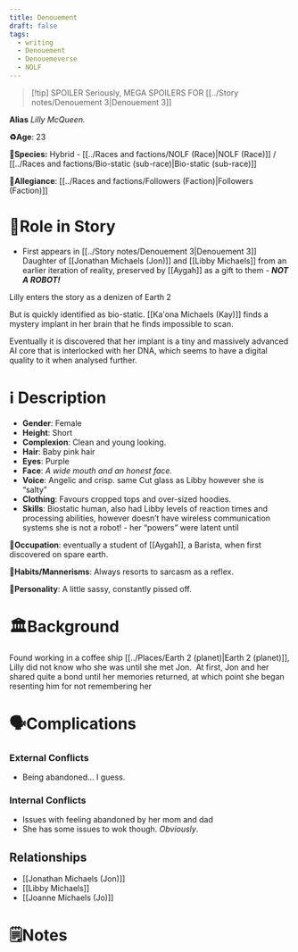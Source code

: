 ```yaml
---
title: Denouement
draft: false
tags:
  - writing
  - Denouement
  - Denouemeverse
  - NOLF
---
```


> [!tip] SPOILER
> Seriously, MEGA SPOILERS FOR [[../Story notes/Denouement 3|Denouement 3]]

**Alias** *Lilly McQueen.*

**♻️Age**: 23

👾**Species:** Hybrid - [[../Races and factions/NOLF (Race)|NOLF (Race)]] / [[../Races and factions/Bio-static (sub-race)|Bio-static (sub-race)]]

🏅**Allegiance**: [[../Races and factions/Followers (Faction)|Followers (Faction)]]

# 🎲Role in Story

- First appears in [[../Story notes/Denouement 3|Denouement 3]]
Daughter of [[Jonathan Michaels (Jon)]] and [[Libby Michaels]] from an earlier iteration of reality, preserved by [[Aygah]] as a gift to them - ***NOT A ROBOT!***

Lilly enters the story as a denizen of Earth 2

But is quickly identified as bio-static. [[Ka'ona Michaels (Kay)]] finds a mystery implant in her brain that he finds impossible to scan.

Eventually it is discovered that her implant is a tiny and massively advanced AI core that is interlocked with her DNA, which seems to have a digital quality to it when analysed further.

# ℹ️ Description

* **Gender**: Female
* **Height**:  Short
* **Complexion**:  Clean and young looking.
* **Hair**: Baby pink hair
* **Eyes**:  Purple
* **Face**: *A wide mouth and an honest face.*
* **Voice**: Angelic and crisp. same Cut glass as Libby however she is “salty”
* **Clothing**:  Favours cropped tops and over-sized hoodies.
* **Skills**: Biostatic human, also had Libby levels of reaction times and processing abilities, however doesn’t have wireless communication systems she is not a robot! - her “powers” were latent until

**💼Occupation**: eventually a student of [[Aygah]], a Barista, when first discovered on spare earth.

**🎺Habits/Mannerisms**: Always resorts to sarcasm as a reflex.

**🧨Personality**: A little sassy, constantly pissed off.

# 🏛️Background

Found working in a coffee ship [[../Places/Earth 2 (planet)|Earth 2 (planet)]], Lilly did not know who she was until she met Jon.  At first, Jon and her shared quite a bond until her memories returned, at which point she began resenting him for not remembering her

# 🗣️Complications

### **External Conflicts**

- Being abandoned… I guess.

### **Internal Conflicts**

- Issues with feeling abandoned by her mom and dad
- She has some issues to wok though. *Obviously*. 

## Relationships

- [[Jonathan Michaels (Jon)]]
- [[Libby Michaels]]
- [[Joanne Michaels (Jo)]]

# 🗒️Notes